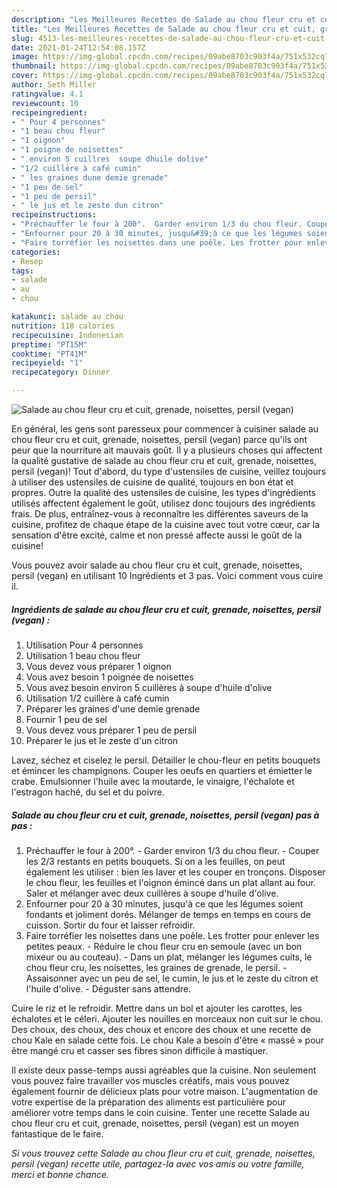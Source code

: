 ```yaml
---
description: "Les Meilleures Recettes de Salade au chou fleur cru et cuit, grenade, noisettes, persil (vegan)"
title: "Les Meilleures Recettes de Salade au chou fleur cru et cuit, grenade, noisettes, persil (vegan)"
slug: 4513-les-meilleures-recettes-de-salade-au-chou-fleur-cru-et-cuit-grenade-noisettes-persil-vegan
date: 2021-01-24T12:54:08.157Z
image: https://img-global.cpcdn.com/recipes/09abe8703c903f4a/751x532cq70/salade-au-chou-fleur-cru-et-cuit-grenade-noisettes-persil-vegan-photo-principale-de-la-recette.jpg
thumbnail: https://img-global.cpcdn.com/recipes/09abe8703c903f4a/751x532cq70/salade-au-chou-fleur-cru-et-cuit-grenade-noisettes-persil-vegan-photo-principale-de-la-recette.jpg
cover: https://img-global.cpcdn.com/recipes/09abe8703c903f4a/751x532cq70/salade-au-chou-fleur-cru-et-cuit-grenade-noisettes-persil-vegan-photo-principale-de-la-recette.jpg
author: Seth Miller
ratingvalue: 4.1
reviewcount: 10
recipeingredient:
- " Pour 4 personnes"
- "1 beau chou fleur"
- "1 oignon"
- "1 poigne de noisettes"
- " environ 5 cuillres  soupe dhuile dolive"
- "1/2 cuillère à café cumin"
- " les graines dune demie grenade"
- "1 peu de sel"
- "1 peu de persil"
- " le jus et le zeste dun citron"
recipeinstructions:
- "Préchauffer le four à 200°.  Garder environ 1/3 du chou fleur. Couper les 2/3 restants en petits bouquets. Si on a les feuilles, on peut également les utiliser : bien les laver et les couper en tronçons. Disposer le chou fleur, les feuilles et l&#39;oignon émincé dans un plat allant au four. Saler et mélanger avec deux cuillères à soupe d&#39;huile d&#39;olive."
- "Enfourner pour 20 à 30 minutes, jusqu&#39;à ce que les légumes soient fondants et joliment dorés. Mélanger de temps en temps en cours de cuisson. Sortir du four et laisser refroidir."
- "Faire torréfier les noisettes dans une poêle. Les frotter pour enlever les petites peaux. Réduire le chou fleur cru en semoule (avec un bon mixeur ou au couteau). Dans un plat, mélanger les légumes cuits, le chou fleur cru, les noisettes, les graines de grenade, le persil. Assaisonner avec un peu de sel, le cumin, le jus et le zeste du citron et l&#39;huile d&#39;olive. Déguster sans attendre."
categories:
- Resep
tags:
- salade
- au
- chou

katakunci: salade au chou 
nutrition: 118 calories
recipecuisine: Indonesian
preptime: "PT15M"
cooktime: "PT41M"
recipeyield: "1"
recipecategory: Dinner

---
```



![Salade au chou fleur cru et cuit, grenade, noisettes, persil (vegan)](https://img-global.cpcdn.com/recipes/09abe8703c903f4a/751x532cq70/salade-au-chou-fleur-cru-et-cuit-grenade-noisettes-persil-vegan-photo-principale-de-la-recette.jpg)

En général, les gens sont paresseux pour commencer à cuisiner salade au chou fleur cru et cuit, grenade, noisettes, persil (vegan) parce qu'ils ont peur que la nourriture ait mauvais goût. Il y a plusieurs choses qui affectent la qualité gustative de salade au chou fleur cru et cuit, grenade, noisettes, persil (vegan)! Tout d'abord, du type d'ustensiles de cuisine, veillez toujours à utiliser des ustensiles de cuisine de qualité, toujours en bon état et propres. Outre la qualité des ustensiles de cuisine, les types d'ingrédients utilisés affectent également le goût, utilisez donc toujours des ingrédients frais. De plus, entraînez-vous à reconnaître les différentes saveurs de la cuisine, profitez de chaque étape de la cuisine avec tout votre cœur, car la sensation d'être excité, calme et non pressé affecte aussi le goût de la cuisine!

<!--inarticleads1-->

Vous pouvez avoir salade au chou fleur cru et cuit, grenade, noisettes, persil (vegan) en utilisant 10 Ingrédients et 3 pas. Voici comment vous cuire il.

##### Ingrédients de salade au chou fleur cru et cuit, grenade, noisettes, persil (vegan) :

1. Utilisation  Pour 4 personnes
1. Utilisation 1 beau chou fleur
1. Vous devez vous préparer 1 oignon
1. Vous avez besoin 1 poignée de noisettes
1. Vous avez besoin  environ 5 cuillères à soupe d&#39;huile d&#39;olive
1. Utilisation 1/2 cuillère à café cumin
1. Préparer  les graines d&#39;une demie grenade
1. Fournir 1 peu de sel
1. Vous devez vous préparer 1 peu de persil
1. Préparer  le jus et le zeste d&#39;un citron


Lavez, séchez et ciselez le persil. Détailler le chou-fleur en petits bouquets et émincer les champignons. Couper les oeufs en quartiers et émietter le crabe. Emulsionner l&#39;huile avec la moutarde, le vinaigre, l&#39;échalote et l&#39;estragon haché, du sel et du poivre. 

<!--inarticleads2-->

##### Salade au chou fleur cru et cuit, grenade, noisettes, persil (vegan) pas à pas :

1. Préchauffer le four à 200°.  - Garder environ 1/3 du chou fleur. - Couper les 2/3 restants en petits bouquets. Si on a les feuilles, on peut également les utiliser : bien les laver et les couper en tronçons. Disposer le chou fleur, les feuilles et l&#39;oignon émincé dans un plat allant au four. Saler et mélanger avec deux cuillères à soupe d&#39;huile d&#39;olive.
1. Enfourner pour 20 à 30 minutes, jusqu&#39;à ce que les légumes soient fondants et joliment dorés. Mélanger de temps en temps en cours de cuisson. Sortir du four et laisser refroidir.
1. Faire torréfier les noisettes dans une poêle. Les frotter pour enlever les petites peaux. - Réduire le chou fleur cru en semoule (avec un bon mixeur ou au couteau). - Dans un plat, mélanger les légumes cuits, le chou fleur cru, les noisettes, les graines de grenade, le persil. - Assaisonner avec un peu de sel, le cumin, le jus et le zeste du citron et l&#39;huile d&#39;olive. - Déguster sans attendre.


Cuire le riz et le refroidir. Mettre dans un bol et ajouter les carottes, les échalotes et le céleri. Ajouter les nouilles en morceaux non cuit sur le chou. Des choux, des choux, des choux et encore des choux et une recette de chou Kale en salade cette fois. Le chou Kale a besoin d&#39;être « massé » pour être mangé cru et casser ses fibres sinon difficile à mastiquer. 

<!--inarticleads1-->

<p>
Il existe deux passe-temps aussi agréables que la cuisine. Non seulement vous pouvez faire travailler vos muscles créatifs, mais vous pouvez également fournir de délicieux plats pour votre maison. L'augmentation de votre expertise de la préparation des aliments est particulière pour améliorer votre temps dans le coin cuisine. Tenter une recette Salade au chou fleur cru et cuit, grenade, noisettes, persil (vegan) est un moyen fantastique de le faire.
</p>

<p>
<i>Si vous trouvez cette Salade au chou fleur cru et cuit, grenade, noisettes, persil (vegan) recette utile, partagez-la avec vos amis ou votre famille, merci et bonne chance.</i>
</p>
